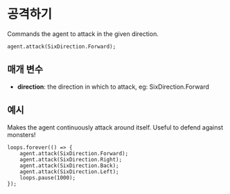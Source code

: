 # 공격하기

Commands the agent to attack in the given direction.

```sig
agent.attack(SixDirection.Forward);
```

## 매개 변수

* **direction**: the direction in which to attack, eg: SixDirection.Forward

## 예시

Makes the agent continuously attack around itself. Useful to defend against monsters!

```blocks
loops.forever(() => {
    agent.attack(SixDirection.Forward);
    agent.attack(SixDirection.Right);
    agent.attack(SixDirection.Back);
    agent.attack(SixDirection.Left);
    loops.pause(1000);
});
```
